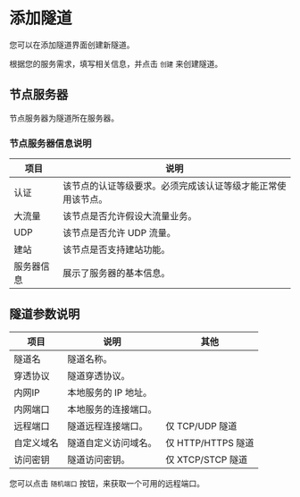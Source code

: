 # 添加隧道

您可以在添加隧道界面创建新隧道。

根据您的服务需求，填写相关信息，并点击 `创建` 来创建隧道。

## 节点服务器

节点服务器为隧道所在服务器。

### 节点服务器信息说明

| 项目    | 说明                             |
|-------|--------------------------------|
| 认证    | 该节点的认证等级要求。必须完成该认证等级才能正常使用该节点。 |
| 大流量   | 该节点是否允许假设大流量业务。                |
| UDP   | 该节点是否允许 UDP 流量。                |
| 建站    | 该节点是否支持建站功能。                   |
| 服务器信息 | 展示了服务器的基本信息。                   |

## 隧道参数说明

| 项目    | 说明           | 其他              |
|-------|--------------|-----------------|
| 隧道名   | 隧道名称。        |                 |
| 穿透协议  | 隧道穿透协议。      |                 |
| 内网IP  | 本地服务的 IP 地址。 |                 |
| 内网端口  | 本地服务的连接端口。   |                 |
| 远程端口  | 隧道远程连接端口。    | 仅 TCP/UDP 隧道    |
| 自定义域名 | 隧道自定义访问域名。   | 仅 HTTP/HTTPS 隧道 |
| 访问密钥  | 隧道访问密钥。      | 仅 XTCP/STCP 隧道  |

您可以点击 `随机端口` 按钮，来获取一个可用的远程端口。
